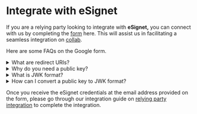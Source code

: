 # Integrate with eSignet

If you are a relying party looking to integrate with **eSignet,** you can connect with us by completing the [form](https://forms.gle/sHteZEsKvPRXbUNw7) here. This will assist us in facilitating a seamless integration on [collab](https://collab.mosip.net/).

Here are some FAQs on the Google form.

<details>

<summary>What are redirect URIs?</summary>

The redirect URIs are the list of URIs the relying party provides where the authorization code needs to be sent after successful authentication by eSignet.

</details>

<details>

<summary>Why do you need a public key?</summary>

The public key shared by the relying party is used to verify the digital signature when there is an authorization request. It is also used to encrypt the `user_info` and send it to the relying party.

</details>

<details>

<summary>What is JWK format?</summary>

JWK (JSON Web Key) is a JSON data structure that represents a set of public keys utilizing either the Elliptic Curve or RSA families of algorithms (public key cryptography).

Learn more about JWK [here](https://openid.net/specs/draft-jones-json-web-key-03.html).

</details>

<details>

<summary>How can I convert a public key to JWK format?</summary>

Here is the easiest way to convert your public key (a `.PEM` file) to JWK format for testing.

* Go to the link [https://russelldavies.github.io/jwk-creator/](https://russelldavies.github.io/jwk-creator/)
* Select **Public Key Use** as **Signing**
* Select **Algorithm** as **RS256**
* Select **Key ID** as **alpha-numeric-random-string**
* Paste the public key PEM file content in **PEM encoded key**
* Click on the **convert** button

<img src="../.gitbook/assets/image (1).png" alt="" data-size="original">

</details>

Once you receive the eSignet credentials at the email address provided on the form, please go through our integration guide on [relying party integration](../integration/relying-party.md) to complete the integration.
